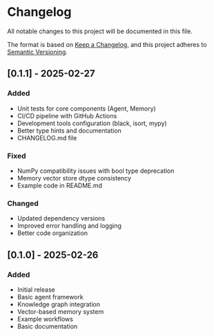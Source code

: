 # Changelog

All notable changes to this project will be documented in this file.

The format is based on [Keep a Changelog](https://keepachangelog.com/en/1.0.0/),
and this project adheres to [Semantic Versioning](https://semver.org/spec/v2.0.0.html).

## [0.1.1] - 2025-02-27

### Added
- Unit tests for core components (Agent, Memory)
- CI/CD pipeline with GitHub Actions
- Development tools configuration (black, isort, mypy)
- Better type hints and documentation
- CHANGELOG.md file

### Fixed
- NumPy compatibility issues with bool type deprecation
- Memory vector store dtype consistency
- Example code in README.md

### Changed
- Updated dependency versions
- Improved error handling and logging
- Better code organization

## [0.1.0] - 2025-02-26

### Added
- Initial release
- Basic agent framework
- Knowledge graph integration
- Vector-based memory system
- Example workflows
- Basic documentation
